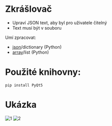 # Zkrášlovač

- Upraví JSON text, aby byl pro uživatele čitelný
- Text musí být v souboru

Umí zpracovat:
- [json](https://cs.wikipedia.org/wiki/JavaScript_Object_Notation)/dictionary (Python)
- [array](https://cs.wikipedia.org/wiki/Pole_(datov%C3%A1_struktura))/list (Python)

# Použité knihovny:
```
pip install PyQt5

```
# Ukázka
![1](https://user-images.githubusercontent.com/82058894/173231020-dc5c90a5-03ca-462c-b82e-b30b7227237e.jpg)
![2](https://user-images.githubusercontent.com/82058894/173231023-ed5b686a-e764-4b4e-aead-6feb33bd33e6.jpg)
